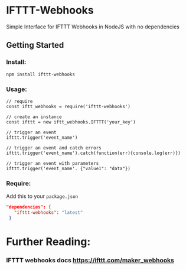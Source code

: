 # IFTTT-Webhooks
Simple Interface for IFTTT Webhooks in NodeJS with no dependencies

## Getting Started
### Install:
`npm install ifttt-webhooks`

### Usage:
```node
// require
const iftt_webhooks = require('ifttt-webhooks')

// create an instance
const ifttt = new iftt_webhooks.IFTTT('your_key')

// trigger an event
ifttt.trigger('event_name')

// trigger an event and catch errors
ifttt.trigger('event_name').catch(function(err){console.log(err)})

// trigger an event with parameters
ifttt.trigger('event_name'. {"value1": "data"})

```

### Require:
 Add this to your `package.json`
 ```json
 "dependencies": {
    "ifttt-webhooks": "latest"
  }
 ```
# Further Reading:
### IFTTT webhooks docs https://ifttt.com/maker_webhooks
